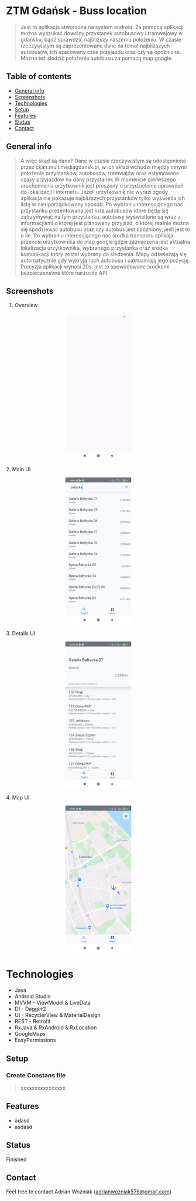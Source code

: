 # ZTM Gdańsk - Buss location
>Jest to aplikacja stworzona na system android. Za pomocą aplikacji można wyszukać dowolny przystanek autobusowy i tramwajowy w gdańsku, bądź sprawdzić najbliższy naszemu położeniu. W czasie rzeczywistym są zaprezentowane dane na temat najbliższych autobusów, ich szacowany czas przyjazdu oraz czy są opoźnione. Można też śledzić położenie autobusu za pomocą map google. 


## Table of contents
* [General info](#general-info)
* [Screenshots](#screenshots)
* [Technologies](#technologies)
* [Setup](#setup)
* [Features](#features)
* [Status](#status)
* [Contact](#contact)



## General info
> A więc skąd są dane? Dane w czasie rzeczywistym są udostępnione przez ckan.multimediagdansk.pl, w ich skład wchodzi między innymi położenie przystanków, autobusów, tramwajów oraz estymowane czasy przyjazdów na dany przystanek.W momencie pierwszego uruchomienia urzytkownik jest proszony o przydzielenie uprawnień do lokalizacji i internetu. Jeżeli urzytkownik nie wyrazi zgody aplikacja nie pokazuje najbliższych przystanków tylko wyświetla ich listę w nieuporządkowany sposób. Po wybraniu interesującego nas przystanku prezentowana jest lista autobusów które będą się zatrzymywać na tym przystanku, autobusy wyświetlone są wraz z informacjiami o której jest planowany przyjazd, o której realnie można się spodziewać autobusu oraz czy autobus jest opóźniony, jeśli jest to o ile. Po wybraniu interesującego nas środka transporu aplikaja przenośi urzytkownika do map google gdzie zaznaczona jest aktualna lokalizacja urzytkownika, wybranego przystanka oraz środka komunikacji który został wybrany do śledzenia. Mapy odświeżają się automatycznie gdy wykryją ruch autobusu i uaktualniają jego pozycję. Precyzja aplikacji wynosi 20s, jest to spowodowane środkami bezpieczeństwa które narzuciło API.

## Screenshots
1. Overview
<p align="center">
 <img src="./video.gif" data-canonical-src="./video.gif" width="180" height="400" />
</p>
2. Main UI
<p align="center">
 <img src="./ui.jpg" data-canonical-src="./ui.jpg" width="180" height="400" />
</p>
3. Details UI
<p align="center">
 <img src="./details.jpg" data-canonical-src="./details.jpg" width="180" height="400" />
</p>
4. Map UI
<p align="center">
 <img src="./map.jpg" data-canonical-src="./map.jpg" width="180" height="400" />
</p>



# Technologies
* Java
* Android Studio
* MVVM - ViewModel & LiveData
* DI - Dagger2 
* UI - RecyclerView & MaterialDesign
* REST - Retrofit
* RxJava & RxAndroid & RxLocation
* GoogleMaps
* EasyPermissions



## Setup

### Create Constans file
> xxxxxxxxxxxxxxxx

## Features
* adasd
* asdasd



## Status
Finished



## Contact
Feel free to contact Adrian Wozniak (adrianwozniak576@gmail.com)

